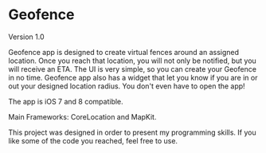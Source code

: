 # Geofence

Version 1.0

Geofence app is designed to create virtual fences around an assigned location. Once you reach that location, you will not only be notified, but you will receive an ETA.
The UI is very simple, so you can create your Geofence in no time.
Geofence app also has a widget that let you know if you are in or out your designed location radius. You don't even have to open the app!

The app is iOS 7 and 8 compatible.

Main Frameworks:
CoreLocation and MapKit.

This project was designed in order to present my programming skills. If you like some of the code you reached, feel free to use.

